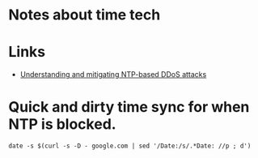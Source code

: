 # Notes about time tech
# Links
- [Understanding and mitigating NTP-based DDoS attacks](https://blog.cloudflare.com/understanding-and-mitigating-ntp-based-ddos-attacks/)

# Quick and dirty time sync for when NTP is blocked.

```
date -s $(curl -s -D - google.com | sed '/Date:/s/.*Date: //p ; d')
```

